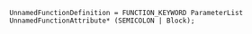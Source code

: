 <!-- This file is generated automatically by infrastructure scripts. Please don't edit by hand. -->

```{ .ebnf .slang-ebnf #UnnamedFunctionDefinition }
UnnamedFunctionDefinition = FUNCTION_KEYWORD ParameterList UnnamedFunctionAttribute* (SEMICOLON | Block);
```
